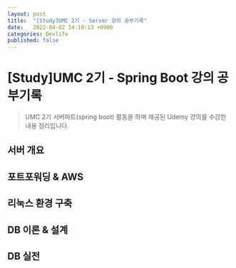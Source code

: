 ```yaml
---
layout: post
title:  "[Study]UMC 2기 - Server 강의 공부기록"
date:   2022-04-02 14:10:13 +0900
categories: Devlife
published: false
---
```

# [Study]UMC 2기 - Spring Boot 강의 공부기록
>UMC 2기 서버파트(spring boot) 활동을 하며 제공된 Udemy 강의를 수강한 내용 정리입니다.

## 서버 개요

## 포트포워딩 & AWS

## 리눅스 환경 구축

## DB 이론 & 설계

## DB 실전

